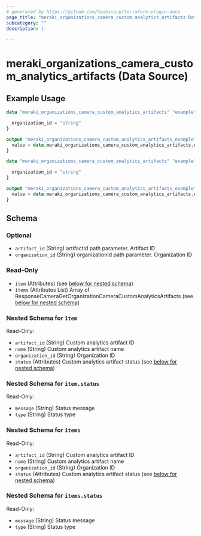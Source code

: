 ```yaml
---
# generated by https://github.com/hashicorp/terraform-plugin-docs
page_title: "meraki_organizations_camera_custom_analytics_artifacts Data Source - terraform-provider-meraki"
subcategory: ""
description: |-
  
---
```


# meraki_organizations_camera_custom_analytics_artifacts (Data Source)



## Example Usage

```terraform
data "meraki_organizations_camera_custom_analytics_artifacts" "example" {

  organization_id = "string"
}

output "meraki_organizations_camera_custom_analytics_artifacts_example" {
  value = data.meraki_organizations_camera_custom_analytics_artifacts.example.items
}

data "meraki_organizations_camera_custom_analytics_artifacts" "example" {

  organization_id = "string"
}

output "meraki_organizations_camera_custom_analytics_artifacts_example" {
  value = data.meraki_organizations_camera_custom_analytics_artifacts.example.item
}
```

<!-- schema generated by tfplugindocs -->
## Schema

### Optional

- `artifact_id` (String) artifactId path parameter. Artifact ID
- `organization_id` (String) organizationId path parameter. Organization ID

### Read-Only

- `item` (Attributes) (see [below for nested schema](#nestedatt--item))
- `items` (Attributes List) Array of ResponseCameraGetOrganizationCameraCustomAnalyticsArtifacts (see [below for nested schema](#nestedatt--items))

<a id="nestedatt--item"></a>
### Nested Schema for `item`

Read-Only:

- `artifact_id` (String) Custom analytics artifact ID
- `name` (String) Custom analytics artifact name
- `organization_id` (String) Organization ID
- `status` (Attributes) Custom analytics artifact status (see [below for nested schema](#nestedatt--item--status))

<a id="nestedatt--item--status"></a>
### Nested Schema for `item.status`

Read-Only:

- `message` (String) Status message
- `type` (String) Status type



<a id="nestedatt--items"></a>
### Nested Schema for `items`

Read-Only:

- `artifact_id` (String) Custom analytics artifact ID
- `name` (String) Custom analytics artifact name
- `organization_id` (String) Organization ID
- `status` (Attributes) Custom analytics artifact status (see [below for nested schema](#nestedatt--items--status))

<a id="nestedatt--items--status"></a>
### Nested Schema for `items.status`

Read-Only:

- `message` (String) Status message
- `type` (String) Status type
